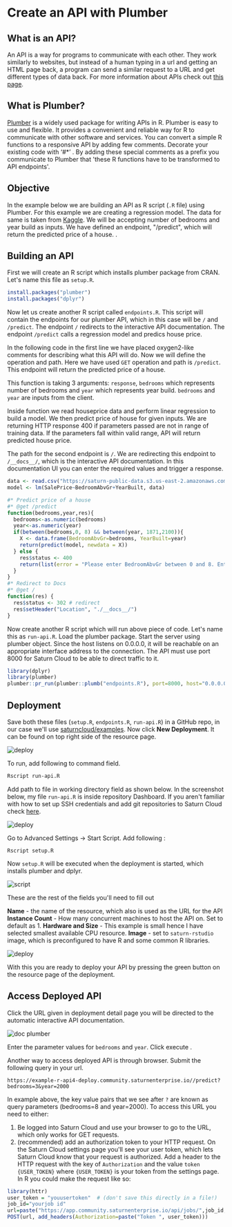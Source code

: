 # Create an API with Plumber

## What is an API?

An API is a way for programs to communicate with each other. They work similarly to websites, but instead of a human typing in a url and getting an HTML page back, a program can send a similar request to a URL and get different types of data back. For more information about APIs check out [this page](https://www.howtogeek.com/343877/what-is-an-api/).

## What is Plumber?

<a href="https://www.rplumber.io/index.html" target='_blank' rel='noopener'>Plumber</a> is a widely used package for writing APIs in R. Plumber is easy to use and flexible. It provides a convenient and reliable way for R to communicate with other software and services.
You can convert a simple R functions to a responsive API by adding few comments. Decorate your existing code with ‘#\*’ . By adding these special comments as a prefix you communicate to Plumber that 'these R functions have to be transformed to API endpoints'.

## Objective

In the example below we are building an API as R script (`.R` file) using Plumber. For this example we are creating a regression model. The data for same is taken from [Kaggle](https://www.kaggle.com/c/house-prices-advanced-regression-techniques/data).
We will be accepting number of bedrooms and year build as inputs. We have defined an endpoint, "/predict", which will return the predicted price of a house.
.

## Building an API

First we will create an R script which installs plumber package from CRAN. Let's name this file as `setup.R`.

```R
install.packages("plumber")
install.packages("dplyr")
```

Now let us create another R script called `endpoints.R`. This script will contain the endpoints for our plumber API, which in this case will be `/` and `/predict`. The endpoint `/` redirects to the interactive API documentation. The endpoint `/predict` calls a regression model and predics house price.

In the following code in the first line we have placed oxygen2-like comments for describing what this API will do. Now we will define the operation and path. Here we have used `GET` operation and path is `/predict`. This endpoint will return the predicted price of a house.

This function is taking 3 arguments: `response`, `bedrooms` which represents number of bedrooms and `year` which represents year build. `bedrooms` and `year` are inputs from the client.

Inside function we read houseprice data and perform linear regression to build a model. We then predict price of house for given inputs. We are returning HTTP response 400 if parameters passed are not in range of training data. If the parameters fall within valid range, API will return predicted house price.

The path for the second endpoint is `/`. We are redirecting this endpoint to `/__docs__/`, which is the interactive API documentation. In this documentation UI you can enter the required values and trigger a response.

```R
data <- read.csv("https://saturn-public-data.s3.us-east-2.amazonaws.com/examples/dashboard/housePriceData.csv")
model <- lm(SalePrice~BedroomAbvGr+YearBuilt, data)

#* Predict price of a house
#* @get /predict
function(bedrooms,year,res){
  bedrooms<-as.numeric(bedrooms)
  year<-as.numeric(year)
  if(between(bedrooms,0, 8) && between(year, 1871,2100)){
    X <- data.frame(BedroomAbvGr=bedrooms, YearBuilt=year)
    return(predict(model, newdata = X))
  } else {
    res$status <- 400
    return(list(error = "Please enter BedroomAbvGr between 0 and 8. Enter YearBuilt between 1872 and 2100."))
  }
}
#* Redirect to Docs
#* @get /
function(res) {
  res$status <- 302 # redirect
  res$setHeader("Location", "./__docs__/")
}
```

Now create another R script which will run above piece of code. Let's name this as `run-api.R`. Load the plumber package. Start the server using plumber object. Since the host listens on 0.0.0.0, it will be reachable on an appropriate interface address to the connection. The API must use port 8000 for Saturn Cloud to be able to direct traffic to it.

```R
library(dplyr)
library(plumber)
plumber::pr_run(plumber::plumb("endpoints.R"), port=8000, host="0.0.0.0")
```

## Deployment

Save both these files (`setup.R`, `endpoints.R`, `run-api.R`) in a GitHub repo, in our case we'll use [saturncloud/examples](https://github.com/saturncloud/examples). Now click **New Deployment**. It can be found on top right side of the resource page.

![deploy](https://saturn-public-assets.s3.us-east-2.amazonaws.com/example-resources/plumber_deployment.png "doc-image")

To run, add following to command field.

```bash
Rscript run-api.R
```

Add path to file in working directory field as shown below. In the screenshot below, my file `run-api.R` is inside repository Dashboard. If you aren't familiar with how to set up SSH credentials and add git repositories to Saturn Cloud check [here](https://saturncloud.io/docs/user-guide/using-saturn-cloud/gitrepo/).

![deploy](https://saturn-public-assets.s3.us-east-2.amazonaws.com/example-resources/working-directory.png "doc-image")

Go to Advanced Settings -> Start Script. Add following :

`Rscript setup.R`

Now `setup.R` will be executed when the deployment is started, which installs plumber and dplyr.

![script](https://saturn-public-assets.s3.us-east-2.amazonaws.com/example-resources/script.png "doc-image")

These are the rest of the fields you'll need to fill out

**Name** - the name of the resource, which also is used as the URL for the API
**Instance Count** - How many concurrent machines to host the API on. Set to default as 1.
**Hardware and Size** - This example is small hence I have selected smallest available CPU resource.
**Image** - set to `saturn-rstudio` image, which is preconfigured to have R and some common R libraries.

![deploy](https://saturn-public-assets.s3.us-east-2.amazonaws.com/example-resources/deploy_settings.png "doc-image")

With this you are ready to deploy your API by pressing the green button on the resource page of the deployment.

## Access Deployed API

Click the URL given in deployment detail page you will be directed to the automatic interactive API documentation.

![doc plumber](https://saturn-public-assets.s3.us-east-2.amazonaws.com/example-resources/docsplumber.png "doc-image")

Enter the parameter values for `bedrooms` and `year`. Click execute .

Another way to access deployed API is through browser. Submit the following query in your url.

`https://example-r-api4-deploy.community.saturnenterprise.io//predict?bedrooms=3&year=2000`

In example above, the key value pairs that we see after `?` are known as query parameters (bedrooms=8 and year=2000).
To access this URL you need to either:

1. Be logged into Saturn Cloud and use your browser to go to the URL, which only works for GET requests.
2. (recommended) add an authorization token to your HTTP request. On the Saturn Cloud settings page you'll see your user token, which lets Saturn Cloud know that your request is authorized. Add a header to the HTTP request with the key of `Authorization` and the value `token {USER_TOKEN}` where `{USER_TOKEN}` is your token from the settings page. In R you could make the request like so:

```R
library(httr)
user_token = "youusertoken"  # (don't save this directly in a file!)
job_id="yourjob id"
url=paste("https://app.community.saturnenterprise.io/api/jobs/",job_id,"/start",sep="")
POST(url, add_headers(Authorization=paste("Token ", user_token)))
```
